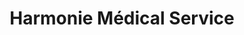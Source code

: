 ---
title: "Harmonie Médical Service"
url: /toulon/harmonie-medical-service/
shop: approvisionnement médical
---